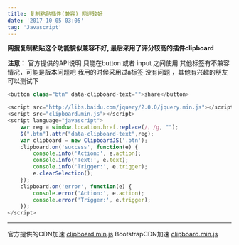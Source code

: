 ```yaml
---
title: 复制粘贴插件(兼容) 网评较好
date: '2017-10-05 03:05'
tag: 'Javascript'
---
```


**网搜复制粘贴这个功能貌似兼容不好, 最后采用了评分较高的插件clipboard**

**注意：** 官方提供的API说明 只能在button 或者 input 之间使用 其他标签有不兼容情况，可能是版本问题吧 我用的时候采用过a标签 没有问题 ，其他有兴趣的朋友可以测试下 


```javascript
<button class="btn" data-clipboard-text="">share</button>

<script src="http://libs.baidu.com/jquery/2.0.0/jquery.min.js"></script>
<script src="clipboard.min.js"></script>
<script language="javascript">
	var reg = window.location.href.replace(/，/g, "");
	$(".btn").attr("data-clipboard-text",reg);
	var clipboard = new ClipboardJS('.btn');
	clipboard.on('success', function(e) {
		console.info('Action:', e.action);
		console.info('Text:', e.text);
		console.info('Trigger:', e.trigger);
		e.clearSelection();
	});
	clipboard.on('error', function(e) {
		console.error('Action:', e.action);
		console.error('Trigger:', e.trigger);
	});
</script>
```

----------

 官方提供的CDN加速 [clipboard.min.js][1]
 BootstrapCDN加速 [clipboard.min.js][2]


  [1]: http://p0sbmpshz.bkt.clouddn.com/clipboard.min.js
  [2]: https://www.bootcdn.cn/clipboard.js/